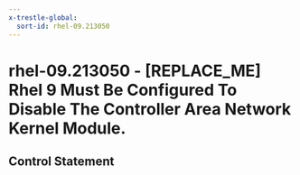 ```yaml
---
x-trestle-global:
  sort-id: rhel-09.213050
---
```


# rhel-09.213050 - \[REPLACE_ME\] Rhel 9 Must Be Configured To Disable The Controller Area Network Kernel Module.

## Control Statement
